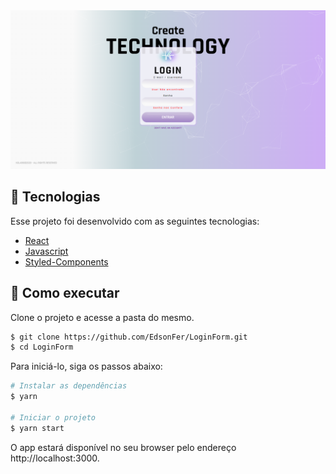 
<img src="src/assets/loginform.PNG" />

## 🧪 Tecnologias

Esse projeto foi desenvolvido com as seguintes tecnologias:

- [React](https://reactjs.org)
- [Javascript](https://www.javascript.com/)
- [Styled-Components](https://styled-components.com/)


## 🚀 Como executar

Clone o projeto e acesse a pasta do mesmo.

```bash
$ git clone https://github.com/EdsonFer/LoginForm.git
$ cd LoginForm
```

Para iniciá-lo, siga os passos abaixo:
```bash
# Instalar as dependências
$ yarn

# Iniciar o projeto
$ yarn start
```
O app estará disponível no seu browser pelo endereço http://localhost:3000.

